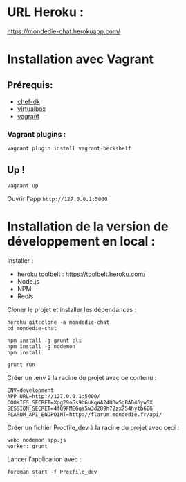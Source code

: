 # URL Heroku : #

https://mondedie-chat.herokuapp.com/

# Installation avec Vagrant #

## Prérequis:

- [chef-dk](https://downloads.chef.io/chef-dk/)
- [virtualbox](https://www.virtualbox.org/wiki/Downloads)
- [vagrant](https://www.vagrantup.com/downloads.html)

### Vagrant plugins :

```
vagrant plugin install vagrant-berkshelf
```

## Up !

```
vagrant up
```

Ouvrir l'app `http://127.0.0.1:5000`

# Installation de la version de développement en local : #

Installer :

* heroku toolbelt : https://toolbelt.heroku.com/
* Node.js
* NPM
* Redis

Cloner le projet et installer les dépendances :
```
heroku git:clone -a mondedie-chat
cd mondedie-chat

npm install -g grunt-cli
npm install -g nodemon
npm install

grunt run
```

Créer un .env à la racine du projet avec ce contenu :

```
ENV=development
APP_URL=http://127.0.0.1:5000/
COOKIES_SECRET=Xpg29n6s9hGuKqWA24U3w5gBAD46yw5X
SESSION_SECRET=4fQ9FMEGqYSw3d289h72zx7S4hytb6BG
FLARUM_API_ENDPOINT=http://flarum.mondedie.fr/api/
```

Créer un fichier Procfile_dev à la racine du projet avec ceci :

```
web: nodemon app.js
worker: grunt
```

Lancer l’application avec :

```
foreman start -f Procfile_dev
```